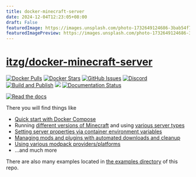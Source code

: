 ```yaml
---
title: docker-minecraft-server
date: 2024-12-04T12:23:05+08:00
draft: False
featuredImage: https://images.unsplash.com/photo-1732649124686-3bab54f79aa3?ixid=M3w0NjAwMjJ8MHwxfHJhbmRvbXx8fHx8fHx8fDE3MzMyODYwMzh8&ixlib=rb-4.0.3
featuredImagePreview: https://images.unsplash.com/photo-1732649124686-3bab54f79aa3?ixid=M3w0NjAwMjJ8MHwxfHJhbmRvbXx8fHx8fHx8fDE3MzMyODYwMzh8&ixlib=rb-4.0.3
---
```


# [itzg/docker-minecraft-server](https://github.com/itzg/docker-minecraft-server)

[![Docker Pulls](https://img.shields.io/docker/pulls/itzg/minecraft-server.svg)](https://hub.docker.com/r/itzg/minecraft-server/)
[![Docker Stars](https://img.shields.io/docker/stars/itzg/minecraft-server.svg?maxAge=2592000)](https://hub.docker.com/r/itzg/minecraft-server/)
[![GitHub Issues](https://img.shields.io/github/issues-raw/itzg/docker-minecraft-server.svg)](https://github.com/itzg/docker-minecraft-server/issues)
[![Discord](https://img.shields.io/discord/660567679458869252?label=Discord&logo=discord)](https://discord.gg/DXfKpjB)
[![Build and Publish](https://github.com/itzg/docker-minecraft-server/actions/workflows/build-multiarch.yml/badge.svg)](https://github.com/itzg/docker-minecraft-server/actions/workflows/build-multiarch.yml)
[![](https://img.shields.io/badge/Donate-Buy%20me%20a%20coffee-orange.svg)](https://www.buymeacoffee.com/itzg)
[![Documentation Status](https://readthedocs.org/projects/docker-minecraft-server/badge/?version=latest)](https://docker-minecraft-server.readthedocs.io/en/latest/?badge=latest)

 [![Read the docs](docs/img/docs-banner.png)](https://docker-minecraft-server.readthedocs.io/)

There you will find things like
- [Quick start with Docker Compose](https://docker-minecraft-server.readthedocs.io/en/latest/#using-docker-compose)
- Running [different versions of Minecraft](https://docker-minecraft-server.readthedocs.io/en/latest/versions/minecraft/) and using [various server types](https://docker-minecraft-server.readthedocs.io/en/latest/types-and-platforms/)
- [Setting server properties via container environment variables](https://docker-minecraft-server.readthedocs.io/en/latest/configuration/server-properties/)
- [Managing mods and plugins with automated downloads and cleanup](https://docker-minecraft-server.readthedocs.io/en/latest/mods-and-plugins/)
- [Using various modpack providers/platforms](https://docker-minecraft-server.readthedocs.io/en/latest/types-and-platforms/)
- ...and much more

There are also many examples located in [the examples directory](examples) of this repo.